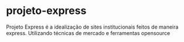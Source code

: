 # projeto-express
Projeto Express é a idealização de sites institucionais feitos de maneira express. Utilizando técnicas de mercado e ferramentas opensource
